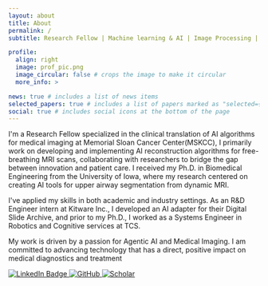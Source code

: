 ```yaml
---
layout: about
title: About
permalink: /
subtitle: Research Fellow | Machine learning & AI | Image Processing | Agents | GoHawks

profile:
  align: right
  image: prof_pic.png
  image_circular: false # crops the image to make it circular
  more_info: >

news: true # includes a list of news items
selected_papers: true # includes a list of papers marked as "selected={true}"
social: true # includes social icons at the bottom of the page
---
```


I'm a Research Fellow specialized in the clinical translation of AI algorithms for medical imaging at Memorial Sloan Cancer Center(MSKCC), I primarily work on developing and implementing AI reconstruction algorithms for free-breathing MRI scans, collaborating with researchers to bridge the gap between innovation and patient care. I received my Ph.D. in Biomedical Engineering from the University of Iowa, where my research centered on creating AI tools for upper airway segmentation from dynamic MRI.

I've applied my skills in both academic and industry settings. As an R&D Engineer intern at Kitware Inc., I developed an AI adapter for their Digital Slide Archive, and prior to my Ph.D., I worked as a Systems Engineer in Robotics and Cognitive services at TCS.

My work is driven by a passion for Agentic AI and Medical Imaging. I am committed to advancing technology that has a direct, positive impact on medical diagnostics and treatment

<div id="badges">
  <a href="https://www.linkedin.com/in/subin-erattakulangara-69b21598/">
    <img src="https://img.shields.io/badge/LinkedIn-blue?style=for-the-badge&logo=linkedin&logoColor=white" alt="LinkedIn Badge"/>
  </a>
  <a href="https://github.com/eksubin?tab=repositories">
    <img src="https://img.shields.io/badge/github-%23121011.svg?style=for-the-badge&logo=github&logoColor=white)(https://github.com/eksubin?tab=repositories" alt="GitHub"/>
  </a>
    <a href="https://scholar.google.com/citations?user=YLlg89EAAAAJ&hl=en&oi=ao">
    <img src="https://img.shields.io/badge/Google%20Scholar-4285F4?style=for-the-badge&logo=google-scholar&logoColor=white" alt="Scholar"/>
  </a>
</div>

